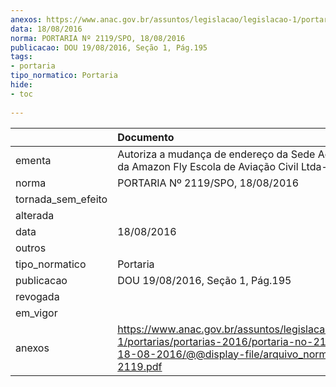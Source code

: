 ```yaml
---
anexos: https://www.anac.gov.br/assuntos/legislacao/legislacao-1/portarias/portarias-2016/portaria-no-2119-spo-18-08-2016/@@display-file/arquivo_norma/PA2016-2119.pdf
data: 18/08/2016
norma: PORTARIA Nº 2119/SPO, 18/08/2016
publicacao: DOU 19/08/2016, Seção 1, Pág.195
tags:
- portaria
tipo_normatico: Portaria
hide: 
- toc 
 
---
```


|                    | Documento                                                                                                                                                      |
|:-------------------|:---------------------------------------------------------------------------------------------------------------------------------------------------------------|
| ementa             | Autoriza a mudança de endereço da Sede Administrativa da Amazon Fly Escola de Aviação Civil Ltda-EPP.                                                          |
| norma              | PORTARIA Nº 2119/SPO, 18/08/2016                                                                                                                               |
| tornada_sem_efeito |                                                                                                                                                                |
| alterada           |                                                                                                                                                                |
| data               | 18/08/2016                                                                                                                                                     |
| outros             |                                                                                                                                                                |
| tipo_normatico     | Portaria                                                                                                                                                       |
| publicacao         | DOU 19/08/2016, Seção 1, Pág.195                                                                                                                               |
| revogada           |                                                                                                                                                                |
| em_vigor           |                                                                                                                                                                |
| anexos             | https://www.anac.gov.br/assuntos/legislacao/legislacao-1/portarias/portarias-2016/portaria-no-2119-spo-18-08-2016/@@display-file/arquivo_norma/PA2016-2119.pdf |